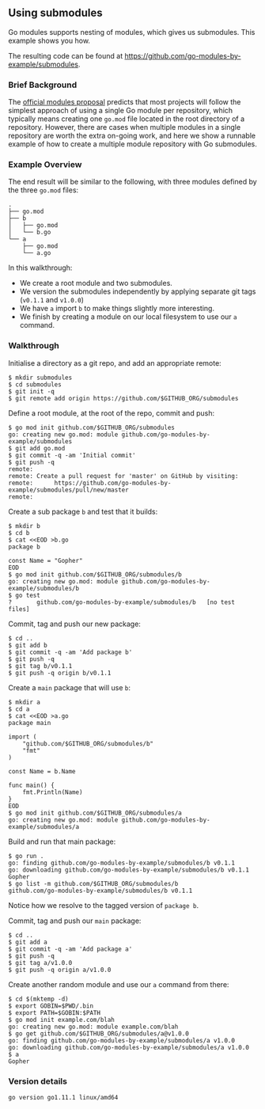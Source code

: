<!-- __JSON: egrunner script.sh # LONG ONLINE

## Using submodules

Go modules supports nesting of modules, which gives us submodules. This example shows you how.

The resulting code can be found at {{PrintOut "repo" -}}.

### Background 

The [official modules proposal](https://go.googlesource.com/proposal/+/master/design/24301-versioned-go.md#proposal) 
predicts that most projects will follow the simplest approach of using a single Go module per repository, 
which typically means creating one `go.mod` file located in the root directory of a repository. However, 
there are cases when multiple modules in a single repository are worth the extra on-going work, and here 
we show a runnable example of how to create a multiple module repository with Go submodules.

### Example Overview

The end result will be similar to the following, with three modules defined by the three `go.mod` files:

```
{{PrintOut "final tree output" -}}
```

In this walkthrough:
* We create a root module and two submodules.
* We version the submodules independently by applying separate git tags (`v0.1.1` and `v1.0.0`)
* We have `a` import `b` to make things slightly more interesting.
* We finish by creating a module on our local filesystem to use our `a` command.

### Walkthrough

Initialise a directory as a git repo, and add an appropriate remote:


```
{{PrintBlock "setup" -}}
```

Define a root module, at the root of the repo, commit and push:

```
{{PrintBlock "define repo root module" -}}
```

Create a sub package `b` and test that it builds:

```
{{PrintBlock "create package b" -}}
```

Commit, tag and push our new package:

```
{{PrintBlock "commit and tag b" -}}
```

Create a `main` package that will use `b`:

```
{{PrintBlock "create package a" -}}
```

Build and run that main package:

```
{{PrintBlock "run package a" -}}
```

Notice how we resolve to the tagged version of `package b`.


Commit, tag and push our `main` package:


```
{{PrintBlock "commit and tag a" -}}
```

Create another random module and use our `a` command from there:

```
{{PrintBlock "use a" -}}
```

### Version details

```
{{PrintBlockOut "version details" -}}
```

-->

## Using submodules

Go modules supports nesting of modules, which gives us submodules. This example shows you how.

The resulting code can be found at https://github.com/go-modules-by-example/submodules.

### Brief Background 

The [official modules proposal](https://go.googlesource.com/proposal/+/master/design/24301-versioned-go.md#proposal) 
predicts that most projects will follow the simplest approach of using a single Go module per repository, 
which typically means creating one `go.mod` file located in the root directory of a repository. However, 
there are cases when multiple modules in a single repository are worth the extra on-going work, and here 
we show a runnable example of how to create a multiple module repository with Go submodules.

### Example Overview

The end result will be similar to the following, with three modules defined by the three `go.mod` files:

```
.
├── go.mod
├── b
│   ├── go.mod
│   └── b.go
└── a
    ├── go.mod
    └── a.go
```

In this walkthrough:
* We create a root module and two submodules.
* We version the submodules independently by applying separate git tags (`v0.1.1` and `v1.0.0`)
* We have `a` import `b` to make things slightly more interesting.
* We finish by creating a module on our local filesystem to use our `a` command.

### Walkthrough

Initialise a directory as a git repo, and add an appropriate remote:


```
$ mkdir submodules
$ cd submodules
$ git init -q
$ git remote add origin https://github.com/$GITHUB_ORG/submodules
```

Define a root module, at the root of the repo, commit and push:

```
$ go mod init github.com/$GITHUB_ORG/submodules
go: creating new go.mod: module github.com/go-modules-by-example/submodules
$ git add go.mod
$ git commit -q -am 'Initial commit'
$ git push -q
remote: 
remote: Create a pull request for 'master' on GitHub by visiting:        
remote:      https://github.com/go-modules-by-example/submodules/pull/new/master        
remote: 
```

Create a sub package `b` and test that it builds:

```
$ mkdir b
$ cd b
$ cat <<EOD >b.go
package b

const Name = "Gopher"
EOD
$ go mod init github.com/$GITHUB_ORG/submodules/b
go: creating new go.mod: module github.com/go-modules-by-example/submodules/b
$ go test
?   	github.com/go-modules-by-example/submodules/b	[no test files]
```

Commit, tag and push our new package:

```
$ cd ..
$ git add b
$ git commit -q -am 'Add package b'
$ git push -q
$ git tag b/v0.1.1
$ git push -q origin b/v0.1.1
```

Create a `main` package that will use `b`:

```
$ mkdir a
$ cd a
$ cat <<EOD >a.go
package main

import (
	"github.com/$GITHUB_ORG/submodules/b"
	"fmt"
)

const Name = b.Name

func main() {
	fmt.Println(Name)
}
EOD
$ go mod init github.com/$GITHUB_ORG/submodules/a
go: creating new go.mod: module github.com/go-modules-by-example/submodules/a
```

Build and run that main package:

```
$ go run .
go: finding github.com/go-modules-by-example/submodules/b v0.1.1
go: downloading github.com/go-modules-by-example/submodules/b v0.1.1
Gopher
$ go list -m github.com/$GITHUB_ORG/submodules/b
github.com/go-modules-by-example/submodules/b v0.1.1
```

Notice how we resolve to the tagged version of `package b`.


Commit, tag and push our `main` package:


```
$ cd ..
$ git add a
$ git commit -q -am 'Add package a'
$ git push -q
$ git tag a/v1.0.0
$ git push -q origin a/v1.0.0
```

Create another random module and use our `a` command from there:

```
$ cd $(mktemp -d)
$ export GOBIN=$PWD/.bin
$ export PATH=$GOBIN:$PATH
$ go mod init example.com/blah
go: creating new go.mod: module example.com/blah
$ go get github.com/$GITHUB_ORG/submodules/a@v1.0.0
go: finding github.com/go-modules-by-example/submodules/a v1.0.0
go: downloading github.com/go-modules-by-example/submodules/a v1.0.0
$ a
Gopher
```

### Version details

```
go version go1.11.1 linux/amd64
```

<!-- END -->
